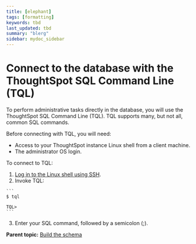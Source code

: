 ```yaml
---
title: [elephant]
tags: [formatting]
keywords: tbd
last_updated: tbd
summary: "blerg"
sidebar: mydoc_sidebar
---
```

# Connect to the database with the ThoughtSpot SQL Command Line \(TQL\)

To perform administrative tasks directly in the database, you will use the ThoughtSpot SQL Command Line \(TQL\). TQL supports many, but not all, common SQL commands.

Before connecting with TQL, you will need:

-   Access to your ThoughtSpot instance Linux shell from a client machine.
-   The administrator OS login.

To connect to TQL:

1.   [Log in to the Linux shell using SSH](../setup/login_console.html#). 
2.   Invoke TQL: 

    ```
    $ tql
    
    TQL>
    ```

3.   Enter your SQL command, followed by a semicolon \(;\). 

**Parent topic:** [Build the schema](../../admin/loading/create_schema.html)

